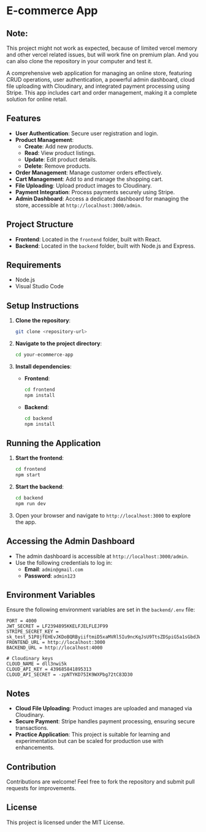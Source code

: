 # E-commerce App

## Note:
This project might not work as expected, because of limited vercel memory and other vercel related issues, but will work fine on premium plan. And you can also clone the repository in your computer and test it.

A comprehensive web application for managing an online store, featuring CRUD operations, user authentication, a powerful admin dashboard, cloud file uploading with Cloudinary, and integrated payment processing using Stripe. This app includes cart and order management, making it a complete solution for online retail.

## Features

- **User Authentication**: Secure user registration and login.
- **Product Management**: 
  - **Create**: Add new products.
  - **Read**: View product listings.
  - **Update**: Edit product details.
  - **Delete**: Remove products.
- **Order Management**: Manage customer orders effectively.
- **Cart Management**: Add to and manage the shopping cart.
- **File Uploading**: Upload product images to Cloudinary.
- **Payment Integration**: Process payments securely using Stripe.
- **Admin Dashboard**: Access a dedicated dashboard for managing the store, accessible at `http://localhost:3000/admin`.

## Project Structure

- **Frontend**: Located in the `frontend` folder, built with React.
- **Backend**: Located in the `backend` folder, built with Node.js and Express.

## Requirements

- Node.js
- Visual Studio Code

## Setup Instructions

1. **Clone the repository**:
   ```bash
   git clone <repository-url>
   ```

2. **Navigate to the project directory**:
   ```bash
   cd your-ecommerce-app
   ```

3. **Install dependencies**:

   - **Frontend**:
     ```bash
     cd frontend
     npm install
     ```

   - **Backend**:
     ```bash
     cd backend
     npm install
     ```

## Running the Application

1. **Start the frontend**:
   ```bash
   cd frontend
   npm start
   ```

2. **Start the backend**:
   ```bash
   cd backend
   npm run dev
   ```

3. Open your browser and navigate to `http://localhost:3000` to explore the app.

## Accessing the Admin Dashboard

- The admin dashboard is accessible at `http://localhost:3000/admin`.
- Use the following credentials to log in:
  - **Email**: `admin@gmail.com`
  - **Password**: `admin123`

## Environment Variables

Ensure the following environment variables are set in the `backend/.env` file:

```
PORT = 4000
JWT_SECRET = LF2394895KKELFJELFLEJF99
STRIPE_SECRET_KEY = sk_test_51P8jfEHEvJKDoBQRByiiftmiD5xaMVRl5Iu9ncKqJsU9TtsZDSpiG5a1sGbdJWtUofq11V2ZPwISwqIm6KYtd3nj00PPrvntfP
FRONTEND_URL = http://localhost:3000
BACKEND_URL = http://localhost:4000

# Cloudinary keys
CLOUD_NAME = dll3nwi5k
CLOUD_API_KEY = 439685841895313
CLOUD_API_SECRET = -zpNTYKD75IK9WXPbg72tC83D30
```

## Notes

- **Cloud File Uploading**: Product images are uploaded and managed via Cloudinary.
- **Secure Payment**: Stripe handles payment processing, ensuring secure transactions.
- **Practice Application**: This project is suitable for learning and experimentation but can be scaled for production use with enhancements.

## Contribution

Contributions are welcome! Feel free to fork the repository and submit pull requests for improvements.

## License

This project is licensed under the MIT License.
